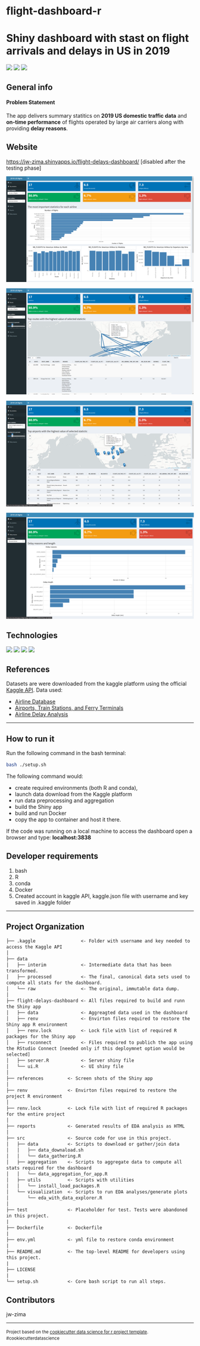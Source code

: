 #  flight-dashboard-r

# Shiny dashboard with stast on flight arrivals and delays in US in 2019
<p align="left">
    <a alt="Data Analysis">
        <img src="https://img.shields.io/badge/%20-Data%20Analysis%20-orange" /></a>
    <a alt="Visualisation">
        <img src="https://img.shields.io/badge/%20-Visualisation%20-orange" /></a>
    <a alt="Dashboard">
        <img src="https://img.shields.io/badge/%20-Interactive%20Dashboard%20-orange" /></a>
</p>

## General info

#### Problem Statement
The app delivers summary statitics on **2019 US domestic traffic data** and **on-time performance** of flights operated by large air carriers along with providing **delay reasons**.

## Website
https://jw-zima.shinyapps.io/flight-delays-dashboard/ [disabled after the testing phase]

![](/references/tab_stats.PNG)

![](/references/tab_routes.PNG)

![](/references/tab_airports.PNG)

![](/references/tab_delay_reasons.PNG)

## Technologies

<p align="left">
    <a alt="R">
        <img src="https://img.shields.io/badge/%20-R%20-blue" /></a>
    <a alt="Shiny">
        <img src="https://img.shields.io/badge/%20-Shiny%20-blue" /></a>
    <a alt="bash">
        <img src="https://img.shields.io/badge/%20-bash%20-blue" /></a>
    <a alt="Docker">
        <img src="https://img.shields.io/badge/%20-Docker%20-blue" /></a>
</p>


## References

Datasets are were downloaded from the kaggle platform using the official [Kaggle API](https://github.com/Kaggle/kaggle-api). Data used:
* [Airline Database](https://www.kaggle.com/datasets/open-flights/airline-database)
* [Airports, Train Stations, and Ferry Terminals](https://www.kaggle.com/datasets/open-flights/airports-train-stations-and-ferry-terminals)
* [Airline Delay Analysis](https://www.kaggle.com/datasets/sherrytp/airline-delay-analysis)

--------
## How to run it
Run the following command in the bash terminal:

```zsh
bash ./setup.sh
```
The following command would:
* create required environments (both R and conda),
* launch data download from the Kaggle platform
* run data preprocessing and aggregation
* build the Shiny app
* build and run Docker
* copy the app to container and host it there.

If the code was running on a local machine to access the dashboard open a browser and type:
**localhost:3838**

## Developer requirements

1. bash
2. R
3. conda
4. Docker
5. Created account in kaggle API, kaggle.json file with username and key saved in .kaggle folder

________________


## Project Organization

```
├── .kaggle                 <- Folder with username and key needed to access the Kaggle API
│
├── data
│   ├── interim             <- Intermediate data that has been transformed.
│   ├── processed           <- The final, canonical data sets used to compute all stats for the dashboard.
│   └── raw                 <- The original, immutable data dump.
│
├── flight-delays-dashboard <- All files required to build and runn the Shiny app  
│   ├── data                <- Aggreagted data used in the dashboard
│   ├── renv                <- Envirton files required to restore the Shiny app R environment
│   ├── renv.lock           <- Lock file with list of required R packages for the Shiny app
│   ├── rsconnect           <- Files required to publich the app using the RStudio Connect [needed only if this deploymnet option would be selected]
│   ├── server.R            <- Server shiny file
│   └── ui.R                <- UI shiny file
│
├── references         <- Screen shots of the Shiny app
│
├── renv               <- Envirton files required to restore the project R environment
│
├── renv.lock          <- Lock file with list of required R packages for the entire project
│
├── reports            <- Generated results of EDA analysis as HTML
│
├── src                <- Source code for use in this project.
│   ├── data           <- Scripts to download or gather/join data
│   │   ├── data_downaload.sh
│   │   └── data_gathering.R
│   ├── aggregation    <- Scripts to aggregate data to compute all stats required for the dashboard
│   │   └── data_aggregation_for_app.R
│   ├── utils          <- Scripts with utilities
│   │   └── install_load_packages.R
│   └── visualization  <- Scripts to run EDA analyses/generate plots
│       └── eda_with_data_explorer.R
│
├── test               <- Placeholder for test. Tests were abandoned in this project.
|
├── Dockerfile         <- Dockerfile
|
├── env.yml            <- yml file to restore conda environment
|
├── README.md          <- The top-level README for developers using this project.
|
├── LICENSE
|
└── setup.sh           <- Core bash script to run all steps.

```

## Contributors

jw-zima

--------
<p><small>Project based on the <a target="_blank" href="https://github.com/tgrrr/cookiecutter-data-science-r">cookiecutter data science for r project template</a>. #cookiecutterdatascience</small></p>
